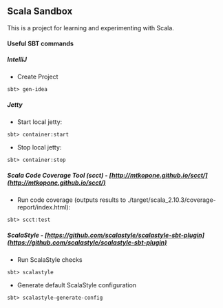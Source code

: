 ## Scala Sandbox

This is a project for learning and experimenting with Scala.

#### Useful SBT commands

##### IntelliJ
* Create Project

```
sbt> gen-idea
```

##### Jetty
* Start local jetty:

```
sbt> container:start
```

* Stop local jetty:

```
sbt> container:stop
```

##### Scala Code Coverage Tool (scct) - [http://mtkopone.github.io/scct/](http://mtkopone.github.io/scct/)
* Run code coverage (outputs results to ./target/scala_2.10.3/coverage-report/index.html):

```
sbt> scct:test
```

##### ScalaStyle - [https://github.com/scalastyle/scalastyle-sbt-plugin](https://github.com/scalastyle/scalastyle-sbt-plugin)
* Run ScalaStyle checks

```
sbt> scalastyle
```

* Generate default ScalaStyle configuration

```
sbt> scalastyle-generate-config
```

